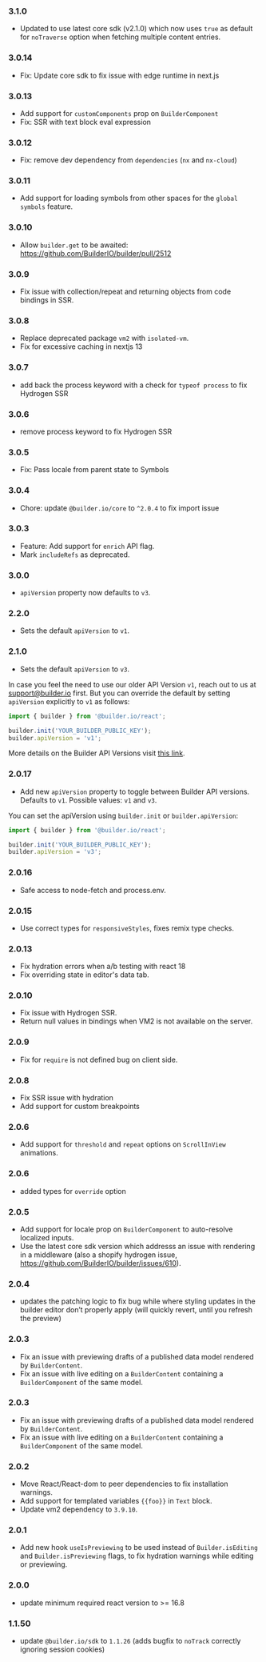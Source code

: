 ### 3.1.0
- Updated to use latest core sdk (v2.1.0) which now uses `true` as default for `noTraverse` option when fetching multiple content entries.

### 3.0.14
- Fix: Update core sdk to fix issue with edge runtime in next.js

### 3.0.13
- Add support for `customComponents` prop on `BuilderComponent`
- Fix: SSR with text block eval expression

### 3.0.12

- Fix: remove dev dependency from `dependencies` (`nx` and `nx-cloud`)

### 3.0.11

- Add support for loading symbols from other spaces for the `global symbols` feature.

### 3.0.10

- Allow `builder.get` to be awaited: https://github.com/BuilderIO/builder/pull/2512

### 3.0.9

- Fix issue with collection/repeat and returning objects from code bindings in SSR.

### 3.0.8

- Replace deprecated package `vm2` with `isolated-vm`.
- Fix for excessive caching in nextjs 13

### 3.0.7

- add back the process keyword with a check for `typeof process` to fix Hydrogen SSR

### 3.0.6

- remove process keyword to fix Hydrogen SSR

### 3.0.5

- Fix: Pass locale from parent state to Symbols

### 3.0.4

- Chore: update `@builder.io/core` to `^2.0.4` to fix import issue

### 3.0.3

- Feature: Add support for `enrich` API flag.
- Mark `includeRefs` as deprecated.

### 3.0.0

- `apiVersion` property now defaults to `v3`.

### 2.2.0

- Sets the default `apiVersion` to `v1`.

### 2.1.0

- Sets the default `apiVersion` to `v3`.

In case you feel the need to use our older API Version `v1`, reach out to us at support@builder.io first. But you can override the default by setting `apiVersion` explicitly to `v1` as follows:

```js
import { builder } from '@builder.io/react';

builder.init('YOUR_BUILDER_PUBLIC_KEY');
builder.apiVersion = 'v1';
```

More details on the Builder API Versions visit [this link](https://www.builder.io/c/docs/content-api-versions).

### 2.0.17

- Add new `apiVersion` property to toggle between Builder API versions. Defaults to `v1`. Possible values: `v1` and `v3`.

You can set the apiVersion using `builder.init` or `builder.apiVersion`:

```js
import { builder } from '@builder.io/react';

builder.init('YOUR_BUILDER_PUBLIC_KEY');
builder.apiVersion = 'v3';
```

### 2.0.16

- Safe access to node-fetch and process.env.

### 2.0.15

- Use correct types for `responsiveStyles`, fixes remix type checks.

### 2.0.13

- Fix hydration errors when a/b testing with react 18
- Fix overriding state in editor's data tab.

### 2.0.10

- Fix issue with Hydrogen SSR.
- Return null values in bindings when VM2 is not available on the server.

### 2.0.9

- Fix for `require` is not defined bug on client side.

### 2.0.8

- Fix SSR issue with hydration
- Add support for custom breakpoints

### 2.0.6

- Add support for `threshold` and `repeat` options on `ScrollInView` animations.

### 2.0.6

- added types for `override` option

### 2.0.5

- Add support for locale prop on `BuilderComponent` to auto-resolve localized inputs.
- Use the latest core sdk version which addresss an issue with rendering in a middleware (also a shopify hydrogen issue, https://github.com/BuilderIO/builder/issues/610).

### 2.0.4

- updates the patching logic to fix bug while where styling updates in the builder editor don’t properly apply (will quickly revert, until you refresh the preview)

### 2.0.3

- Fix an issue with previewing drafts of a published data model rendered by `BuilderContent`.
- Fix an issue with live editing on a `BuilderContent` containing a `BuilderComponent` of the same model.

### 2.0.3

- Fix an issue with previewing drafts of a published data model rendered by `BuilderContent`.
- Fix an issue with live editing on a `BuilderContent` containing a `BuilderComponent` of the same model.

### 2.0.2

- Move React/React-dom to peer dependencies to fix installation warnings.
- Add support for templated variables `{{foo}}` in `Text` block.
- Update vm2 dependency to `3.9.10`.

### 2.0.1

- Add new hook `useIsPreviewing` to be used instead of `Builder.isEditing` and `Builder.isPreviewing` flags, to fix hydration warnings while editing or previewing.

### 2.0.0

- update minimum required react version to >= 16.8

### 1.1.50

- update `@builder.io/sdk` to `1.1.26` (adds bugfix to `noTrack` correctly ignoring session cookies)
